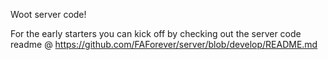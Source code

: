 Woot server code!

For the early starters you can kick off by checking out the server code
readme @ <https://github.com/FAForever/server/blob/develop/README.md>
